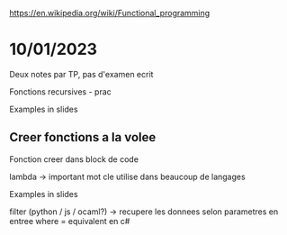 https://en.wikipedia.org/wiki/Functional_programming

# 10/01/2023

Deux notes par TP, pas d'examen ecrit

Fonctions recursives - prac

Examples in slides

## Creer fonctions a la volee

Fonction creer dans block de code

lambda -> important mot cle utilise dans beaucoup de langages

Examples in slides

filter (python / js / ocaml?) -> recupere les donnees selon parametres en entree
where = equivalent en c#



